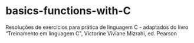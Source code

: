# basics-functions-with-C
Resoluções de exercícios para prática de linguagem C - adaptados do livro “Treinamento em linguagem C",  Victorine Viviane Mizrahi, ed. Pearson
